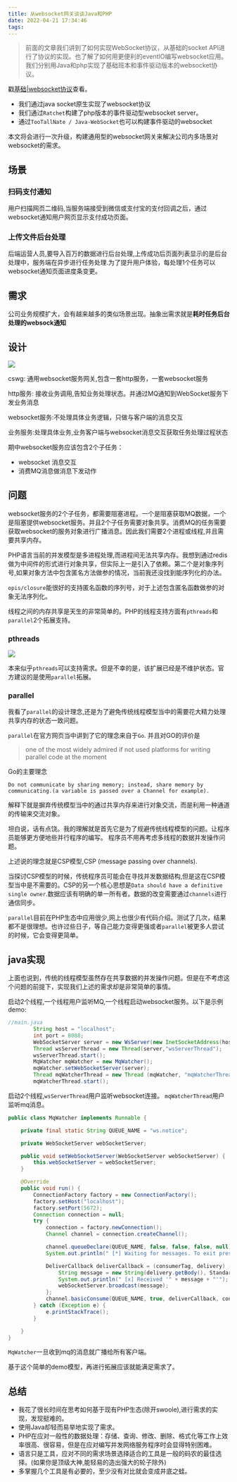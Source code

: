 ```yaml
---
title: 从websocket网关谈谈Java和PHP
date: 2022-04-21 17:34:46
tags:
---
```


> 前面的文章我们讲到了如何实现WebSocket协议，从基础的socket API进行了协议的实现。也了解了如何用更便利的eventIO编写websocket应用。我们分别用Java和php实现了基础班本和事件驱动版本的websocket协议。

戳[基础|websocket协议](https://visonforcoding.xyz/2022/04/06/%E5%9F%BA%E7%A1%80-websocket%E5%8D%8F%E8%AE%AE/)查看。

- 我们通过java socket原生实现了websocket协议
- 我们通过`Ratchet`构建了php版本的事件驱动型websocket server。
- 通过`TooTallNate / Java-WebSocket`也可以构建事件驱动的websocket

本文将会进行一次升级，构建通用型的websocket网关来解决公司内多场景对websocket的需求。

## 场景

### 扫码支付通知

用户扫描网页二维码,当服务端接受到微信或支付宝的支付回调之后，通过websocket通知用户网页显示支付成功页面。

### 上传文件后台处理

后端运营人员,要导入百万的数据进行后台处理,上传成功后页面列表显示的是后台处理中，服务端在异步进行任务处理.为了提升用户体验，每处理1个任务可以websocket通知页面进度条变更。

## 需求

公司业务规模扩大，会有越来越多的类似场景出现。抽象出需求就是**耗时任务后台处理的websock通知**

## 设计

![](https://vison-blog.oss-cn-beijing.aliyuncs.com/20220421180158.png)

cswg: 通用websocket服务网关,包含一套http服务，一套websocket服务

http服务: 接收业务调用,告知业务处理状态。并通过MQ通知到WebSocket服务下发业务消息

websocket服务:不处理具体业务逻辑，只做与客户端的消息交互

业务服务:处理具体业务,业务客户端与websocket消息交互获取任务处理过程状态

期中websocket服务应该包含2个子任务：

- websocket 消息交互
- 消费MQ消息做消息下发动作

## 问题

websocket服务的2个子任务，都需要阻塞进程。一个是阻塞获取MQ数据，一个是阻塞提供websocket服务。并且2个子任务需要对象共享。消费MQ的任务需要获取websocket的服务对象进行广播消息。因此我们需要2个进程或线程,并且需要共享内存。

PHP语言当前的并发模型是多进程处理,而进程间无法共享内存。我想到通过redis做为中间件的形式进行对象共享，但实际上一是引入了依赖。第二个是对象序列号,如果对象方法中包含匿名方法做参的情况，当前我还没找到能序列化的办法。

`opis/closure`能很好的支持匿名函数的序列号，对于上述包含匿名函数做参的对象无法序列化。

线程之间的内存共享是天生的非常简单的。PHP的线程支持方面有`pthreads`和`parallel`2个拓展支持。

### pthreads

![](https://vison-blog.oss-cn-beijing.aliyuncs.com/20220421190454.png)

本来似乎`pthreads`可以支持需求。但是不幸的是，该扩展已经是不维护状态。官方建议的是使用`parallel`拓展。

### parallel

我看了`parallel`的设计理念,还是为了避免传统线程模型当中的需要花大精力处理共享内存的状态一致问题。

`parallel`在官方网页当中讲到了它的理念来自于`Go`.
并且对GO的评价是
> one of the most widely admired if not used platforms for writing parallel code at the moment

Go的主要理念

`Do not communicate by sharing memory; instead, share memory by communicating.(a variable is passed over a Channel for example).`

解释下就是摒弃传统模型当中的通过共享内存来进行对象交流，而是利用一种通道的传输来交流对象。

坦白说，话有点饶。我的理解就是首先它是为了规避传统线程模型的问题。让程序员能够更方便地些并行程序的编写。
程序员不用再考虑多线程的数据并发操作问题。

上述说的理念就是CSP模型,CSP (message passing over channels).

当探讨CSP模型的时候，传统程序员可能会在寻找并发数据结构,但是这在CSP模型当中是不需要的。CSP的另一个核心思想是`Data should have a definitive single owner`.数据应该有明确的单一所有者。数据的改变需要通过`channels`进行通信同步。

`parallel`目前在PHP生态中应用很少,网上也很少有代码介绍。测试了几次，结果都不是很理想。也许过些日子，等自己能力变得更强或者`parallel`被更多人尝试的时候，它会变得更简单。

## java实现

上面也说到，传统的线程模型虽然存在共享数据的并发操作问题。但是在不考虑这个问题的前提下，实现我们上述的需求却是非常简单的事情。

启动2个线程,一个线程用户监听MQ,一个线程启动websocket服务。以下是示例demo:

```java
//main.java
        String host = "localhost";
        int port = 8088;
        WebSocketServer server = new WsServer(new InetSocketAddress(host, port));
        Thread wsServerThread = new Thread(server,"wsServerThread");
        wsServerThread.start();
        MqWatcher mqWatcher = new MqWatcher();
        mqWatcher.setWebSocketServer(server);
        Thread mqWatcherThread = new Thread (mqWatcher, "mqWatcherThread");
        mqWatcherThread.start();
```

启动2个线程,`wsServerThread`用户监听websocket连接。
`mqWatcherThread`用户监听mq消息。

```java
public class MqWatcher implements Runnable {

    private final static String QUEUE_NAME = "ws.notice";

    private WebSocketServer webSocketServer;

    public void setWebSocketServer(WebSocketServer webSocketServer) {
        this.webSocketServer = webSocketServer;
    }

    @Override
    public void run() {
        ConnectionFactory factory = new ConnectionFactory();
        factory.setHost("localhost");
        factory.setPort(5672);
        Connection connection = null;
        try {
            connection = factory.newConnection();
            Channel channel = connection.createChannel();

            channel.queueDeclare(QUEUE_NAME, false, false, false, null);
            System.out.println(" [*] Waiting for messages. To exit press CTRL+C");

            DeliverCallback deliverCallback = (consumerTag, delivery) -> {
                String message = new String(delivery.getBody(), StandardCharsets.UTF_8);
                System.out.println(" [x] Received '" + message + "'");
                webSocketServer.broadcast(message);
            };
            channel.basicConsume(QUEUE_NAME, true, deliverCallback, consumerTag -> { });
        } catch (Exception e) {
            e.printStackTrace();
        }

    }
}
```

`MqWatcher`一旦收到mq的消息就广播给所有客户端。

基于这个简单的demo模型，再进行拓展应该就能满足需求了。

## 总结

- 我花了很长时间在思考如何基于现有PHP生态(除开swoole),进行需求的实现，发现挺难的。
- 使用Java却轻而易举地实现了需求。
- PHP在应对一般性的数据处理：存储、查询、修改、删除、格式化等工作上效率很高、很容易，但是在应对编写并发网络服务程序时会显得特别困难。
- 语言只是工具，应对不同的需求场景选择适合的工具是一般的码农的最佳选择。(如果你是顶级大神,能轻易的造出强大的轮子除外)
- 多掌握几个工具是有必要的，至少没有对比就会变成井底之蛙。
